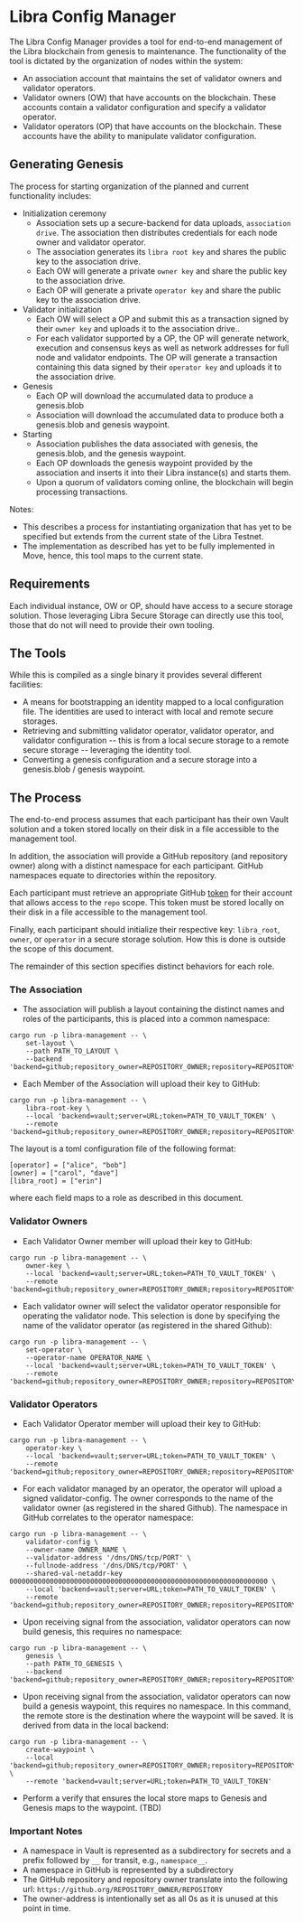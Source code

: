 # Libra Config Manager

The Libra Config Manager provides a tool for end-to-end management of the Libra
blockchain from genesis to maintenance. The functionality of the tool is
dictated by the organization of nodes within the system:

* An association account that maintains the set of validator owners and validator
  operators.
* Validator owners (OW) that have accounts on the blockchain. These accounts contain
  a validator configuration and specify a validator operator.
* Validator operators (OP) that have accounts on the blockchain. These
  accounts have the ability to manipulate validator configuration.

## Generating Genesis

The process for starting organization of the planned and current functionality includes:

* Initialization ceremony
  * Association sets up a secure-backend for data uploads, `association drive`.
    The association then distributes credentials for each node owner and
    validator operator.
  * The association generates its `libra root key` and shares the public key
    to the association drive.
  * Each OW will generate a private `owner key` and share the public key to the
    association drive.
  * Each OP will generate a private `operator key` and share the public key to
    the association drive.
* Validator initialization
  * Each OW will select a OP and submit this as a transaction signed by their
    `owner key` and uploads it to the association drive..
  * For each validator supported by a OP, the OP will generate network, execution
    and consensus keys as well as network addresses for full node and validator
    endpoints. The OP will generate a transaction containing this data signed
    by their `operator key` and uploads it to the association drive.
* Genesis
  * Each OP will download the accumulated data to produce a genesis.blob
  * Association will download the accumulated data to produce both a
    genesis.blob and genesis waypoint.
* Starting
  * Association publishes the data associated with genesis, the genesis.blob,
    and the genesis waypoint.
  * Each OP downloads the genesis waypoint provided by the association and
    inserts it into their Libra instance(s) and starts them.
  * Upon a quorum of validators coming online, the blockchain will begin
    processing transactions.

Notes:
* This describes a process for instantiating organization that has yet to be
  specified but extends from the current state of the Libra Testnet.
* The implementation as described has yet to be fully implemented in Move,
  hence, this tool maps to the current state.

## Requirements

Each individual instance, OW or OP, should have access to a secure storage
solution. Those leveraging Libra Secure Storage can directly use this tool,
those that do not will need to provide their own tooling.

## The Tools

While this is compiled as a single binary it provides several different facilities:

* A means for bootstrapping an identity mapped to a local configuration file.
  The identities are used to interact with local and remote secure storages.
* Retrieving and submitting validator operator, validator operator, and validator
  configuration -- this is from a local secure storage to a remote secure
  storage -- leveraging the identity tool.
* Converting a genesis configuration and a secure storage into a genesis.blob /
  genesis waypoint.

## The Process

The end-to-end process assumes that each participant has their own Vault
solution and a token stored locally on their disk in a file accessible to the
management tool.

In addition, the association will provide a GitHub repository (and repository owner)
along with a distinct namespace for each participant. GitHub namespaces equate to
directories within the repository.

Each participant must retrieve an appropriate GitHub
[token](https://github.com/settings/tokens) for their account that allows
access to the `repo` scope. This token must be stored locally on their disk in
a file accessible to the management tool.

Finally, each participant should initialize their respective key:
`libra_root`, `owner`, or `operator` in a secure storage solution. How this is
done is outside the scope of this document.

The remainder of this section specifies distinct behaviors for each role.

### The Association

* The association will publish a layout containing the distinct names and roles
  of the participants, this is placed into a common namespace:
```
cargo run -p libra-management -- \
    set-layout \
    --path PATH_TO_LAYOUT \
    --backend 'backend=github;repository_owner=REPOSITORY_OWNER;repository=REPOSITORY;token=PATH_TO_GITHUB_TOKEN;namespace=common'
```
* Each Member of the Association will upload their key to GitHub:
```
cargo run -p libra-management -- \
    libra-root-key \
    --local 'backend=vault;server=URL;token=PATH_TO_VAULT_TOKEN' \
    --remote 'backend=github;repository_owner=REPOSITORY_OWNER;repository=REPOSITORY;token=PATH_TO_GITHUB_TOKEN;namespace=NAME'
```

The layout is a toml configuration file of the following format:
```
[operator] = ["alice", "bob"]
[owner] = ["carol", "dave"]
[libra_root] = ["erin"]
```
where each field maps to a role as described in this document.

### Validator Owners

* Each Validator Owner member will upload their key to GitHub:
```
cargo run -p libra-management -- \
    owner-key \
    --local 'backend=vault;server=URL;token=PATH_TO_VAULT_TOKEN' \
    --remote 'backend=github;repository_owner=REPOSITORY_OWNER;repository=REPOSITORY;token=PATH_TO_GITHUB_TOKEN;namespace=NAME'
```

* Each validator owner will select the validator operator responsible for
  operating the validator node. This selection is done by specifying the name of
  the validator operator (as registered in the shared Github):
```
cargo run -p libra-management -- \
    set-operator \
    --operator-name OPERATOR_NAME \
    --local 'backend=vault;server=URL;token=PATH_TO_VAULT_TOKEN' \
    --remote 'backend=github;repository_owner=REPOSITORY_OWNER;repository=REPOSITORY;token=PATH_TO_GITHUB_TOKEN;namespace=NAME'
```

### Validator Operators

* Each Validator Operator member will upload their key to GitHub:
```
cargo run -p libra-management -- \
    operator-key \
    --local 'backend=vault;server=URL;token=PATH_TO_VAULT_TOKEN' \
    --remote 'backend=github;repository_owner=REPOSITORY_OWNER;repository=REPOSITORY;token=PATH_TO_GITHUB_TOKEN;namespace=NAME'
```
* For each validator managed by an operator, the operator will upload a signed
  validator-config. The owner corresponds to the name of the validator owner (as
  registered in the shared Github). The namespace in GitHub correlates to the
  operator namespace:
```
cargo run -p libra-management -- \
    validator-config \
    --owner-name OWNER_NAME \
    --validator-address '/dns/DNS/tcp/PORT' \
    --fullnode-address '/dns/DNS/tcp/PORT' \
    --shared-val-netaddr-key 0000000000000000000000000000000000000000000000000000000000000000 \
    --local 'backend=vault;server=URL;token=PATH_TO_VAULT_TOKEN' \
    --remote 'backend=github;repository_owner=REPOSITORY_OWNER;repository=REPOSITORY;token=PATH_TO_GITHUB_TOKEN;namespace=NAME'
```
* Upon receiving signal from the association, validator operators can now build
  genesis, this requires no namespace:
```
cargo run -p libra-management -- \
    genesis \
    --path PATH_TO_GENESIS \
    --backend 'backend=github;repository_owner=REPOSITORY_OWNER;repository=REPOSITORY;token=PATH_TO_GITHUB_TOKEN'
```
* Upon receiving signal from the association, validator operators can now build
  a genesis waypoint, this requires no namespace.  In this command, the remote
  store is the destination where the waypoint will be saved. It is derived from
  data in the local backend:
```
cargo run -p libra-management -- \
    create-waypoint \
    --local 'backend=github;repository_owner=REPOSITORY_OWNER;repository=REPOSITORY;token=PATH_TO_GITHUB_TOKEN' \
    --remote 'backend=vault;server=URL;token=PATH_TO_VAULT_TOKEN'
```
* Perform a verify that ensures the local store maps to Genesis and Genesis maps
  to the waypoint. (TBD)

### Important Notes

* A namespace in Vault is represented as a subdirectory for secrets and a
  prefix followed by `__` for transit, e.g., `namespace__`.
* A namespace in GitHub is represented by a subdirectory
* The GitHub repository and repository owner translate into the following url:
  `https://github.org/REPOSITORY_OWNER/REPOSITORY`
* The owner-address is intentionally set as all 0s as it is unused at this
  point in time.
